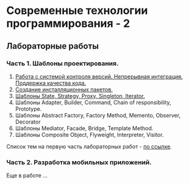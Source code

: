 ﻿# Современные технологии программирования - 2
## Лабораторные работы
### Часть 1. Шаблоны проектирования.
1. [Работа с системой контроля версий. Непрерывная интеграция. Поддержка качества кода.][l1.1]
2. [Создание инсталляционных пакетов.][l1.2]
3. [Шаблоны State, Strategy, Proxy, Singleton,  Iterator.][l1.3]
4. Шаблоны Adapter, Builder, Command, Chain of responsibility, Prototype.
5. Шаблоны  Abstract Factory, Factory Method,  Memento, Observer, Decorator
6. Шаблоны Mediator, Facade, Bridge, Template Method.
7. Шаблоны Composite Object, Flyweight, Interpreter, Visitor.
 
Список тем на первую часть лабораторных работ - [по ссылке][1].

### Часть 2. Разработка мобильных приложений.
Еще в работе ...

[1]: <https://github.com/kpi-r520/STP/blob/master/Topics.md>
[l1.1]: <https://github.com/kpi-r520/STP/blob/master/lab-1-1.md>
[l1.2]: <https://github.com/kpi-r520/STP/blob/master/lab-1-2.md>
[l1.3]: <https://github.com/kpi-r520/STP/blob/master/lab-1-3.md>
